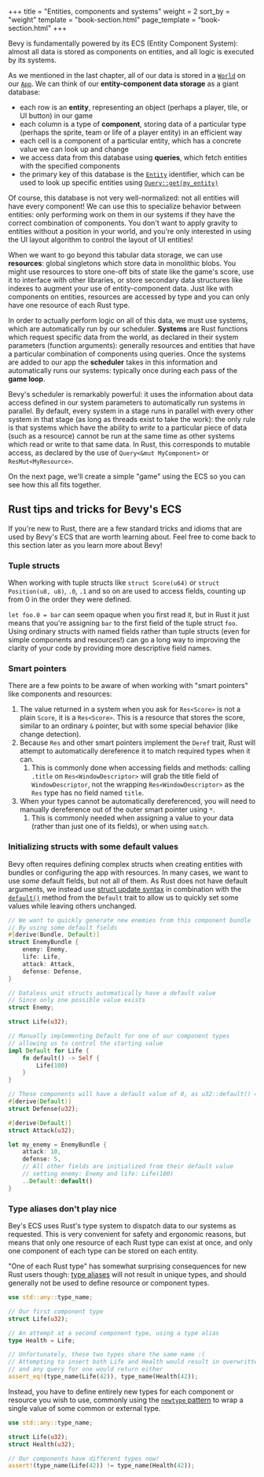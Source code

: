 +++
title = "Entities, components and systems"
weight = 2
sort_by = "weight"
template = "book-section.html"
page_template = "book-section.html"
+++

Bevy is fundamentally powered by its ECS (Entity Component System): almost all data is stored as components on entities, and all logic is executed by its systems.

As we mentioned in the last chapter, all of our data is stored in a [`World`](https://docs.rs/bevy/latest/bevy/ecs/world/struct.World.html) on our [`App`](https://docs.rs/bevy/latest/bevy/app/struct.App.html).
We can think of our **entity-component data storage** as a giant database:

* each row is an **entity**, representing an object (perhaps a player, tile, or UI button) in our game
* each column is a type of **component**, storing data of a particular type (perhaps the sprite, team or life of a player entity) in an efficient way
* each cell is a component of a particular entity, which has a concrete value we can look up and change
* we access data from this database using **queries**, which fetch entities with the specified components
* the primary key of this database is the [`Entity`](https://docs.rs/bevy/latest/bevy/ecs/entity/struct.Entity.html) identifier, which can be used to look up specific entities using [`Query::get(my_entity)`](https://docs.rs/bevy/latest/bevy/ecs/prelude/struct.Query.html#method.get)

Of course, this database is not very well-normalized: not all entities will have every component!
We can use this to specialize behavior between entities: only performing work on them in our systems if they have the correct combination of components.
You don't want to apply gravity to entities without a position in your world, and you're only interested in using the UI layout algorithm to control the layout of UI entities!

When we want to go beyond this tabular data storage, we can use **resources**: global singletons which store data in monolithic blobs.
You might use resources to store one-off bits of state like the game's score, use it to interface with other libraries, or store secondary data structures like indexes to augment your use of entity-component data.
Just like with components on entities, resources are accessed by type and you can only have one resource of each Rust type.

In order to actually perform logic on all of this data, we must use systems, which are automatically run by our scheduler.
**Systems** are Rust functions which request specific data from the world, as declared in their system parameters (function arguments): generally resources and entities that have a particular combination of components using queries.
Once the systems are added to our app the **scheduler** takes in this information and automatically runs our systems: typically once during each pass of the **game loop**.

Bevy's scheduler is remarkably powerful: it uses the information about data access defined in our system parameters to automatically run systems in parallel.
By default, every system in a stage runs in parallel with every other system in that stage (as long as threads exist to take the work): the only rule is that systems which have the ability to *write* to a particular piece of data (such as a resource) cannot be run at the same time as other systems which read or write to that same data.
In Rust, this corresponds to mutable access, as declared by the use of `Query<&mut MyComponent>` or `ResMut<MyResource>`.

On the next page, we'll create a simple "game" using the ECS so you can see how this all fits together.

## Rust tips and tricks for Bevy's ECS

If you're new to Rust, there are a few standard tricks and idioms that are used by Bevy's ECS that are worth learning about.
Feel free to come back to this section later as you learn more about Bevy!

### Tuple structs

When working with tuple structs like `struct Score(u64)` or `struct Position(u8, u8)`, `.0`, `.1` and so on are used to access fields, counting up from 0 in the order they were defined.

`let foo.0 = bar` can seem opaque when you first read it, but in Rust it just means that you're assigning `bar` to the first field of the tuple struct `foo`.
Using ordinary structs with named fields rather than tuple structs (even for simple components and resources!) can go a long way to improving the clarity of your code by providing more descriptive field names.

### Smart pointers

There are a few points to be aware of when working with "smart pointers" like components and resources:

1. The value returned in a system when you ask for `Res<Score>` is not a plain `Score`, it is a `Res<Score>`. This is a resource that stores the score, similar to an ordinary `&` pointer, but with some special behavior (like change detection).
2. Because `Res` and other smart pointers implement the `Deref` trait, Rust will attempt to automatically dereference it to match required types when it can.
   1. This is commonly done when accessing fields and methods: calling `.title` on `Res<WindowDescriptor>` will grab the title field of `WindowDescriptor`, not the wrapping `Res<WindowDescriptor>` as the `Res` type has no field named `title`.
3. When your types cannot be automatically dereferenced, you will need to manually dereference out of the outer smart pointer using `*`.
   1. This is commonly needed when assigning a value to your data (rather than just one of its fields), or when using `match`.

### Initializing structs with some default values

Bevy often requires defining complex structs when creating entities with bundles or configuring the app with resources.
In many cases, we want to use *some* default fields, but not all of them.
As Rust does not have default arguments, we instead use [struct update syntax](https://doc.rust-lang.org/book/ch05-01-defining-structs.html#creating-instances-from-other-instances-with-struct-update-syntax) in combination with the [`default()`](https://doc.rust-lang.org/std/default/trait.Default.html) method from the `Default` trait to allow us to quickly set some values while leaving others unchanged.

```rust
// We want to quickly generate new enemies from this component bundle
// By using some default fields
#[derive(Bundle, Default)]
struct EnemyBundle {
	enemy: Enemy,
	life: Life,
	attack: Attack,
	defense: Defense,
}

// Dataless unit structs automatically have a default value
// Since only one possible value exists
struct Enemy;

struct Life(u32);

// Manually implementing Default for one of our component types
// allowing us to control the starting value
impl Default for Life {
	fn default() -> Self {
		Life(100)
	}
}

// These components will have a default value of 0, as u32::default() == 0
#[derive(Default)]
struct Defense(u32);

#[derive(Default)]
struct Attack(u32);

let my_enemy = EnemyBundle {
	attack: 10,
	defense: 5,
	// All other fields are initialized from their default value
	// setting enemy: Enemy and life: Life(100)
	..Default::default()
}
```

### Type aliases don't play nice

Bey's ECS uses Rust's type system to dispatch data to our systems as requested.
This is very convenient for safety and ergonomic reasons, but means that only one resource of each Rust type can exist at once, and only one component of each type can be stored on each entity.

"One of each Rust type" has somewhat surprising consequences for new Rust users though: [type aliases](https://doc.rust-lang.org/reference/items/type-aliases.html) will not result in unique types, and should generally not be used to define resource or component types.

```rust
use std::any::type_name;

// Our first component type
struct Life(u32);

// An attempt at a second component type, using a type alias
type Health = Life;

// Unfortunately, these two types share the same name :(
// Attempting to insert both Life and Health would result in overwritten values,
// and any query for one would return either
assert_eq!(type_name(Life(42)), type_name(Health(42));
```

Instead, you have to define entirely new types for each component or resource you wish to use,
commonly using the [`newtype` pattern](https://doc.rust-lang.org/book/ch19-03-advanced-traits.html#using-the-newtype-pattern-to-implement-external-traits-on-external-types) to wrap a single value of some common or external type.

```rust
use std::any::type_name;

struct Life(u32);
struct Health(u32);

// Our components have different types now!
assert!(type_name(Life(42)) != type_name(Health(42));
```
